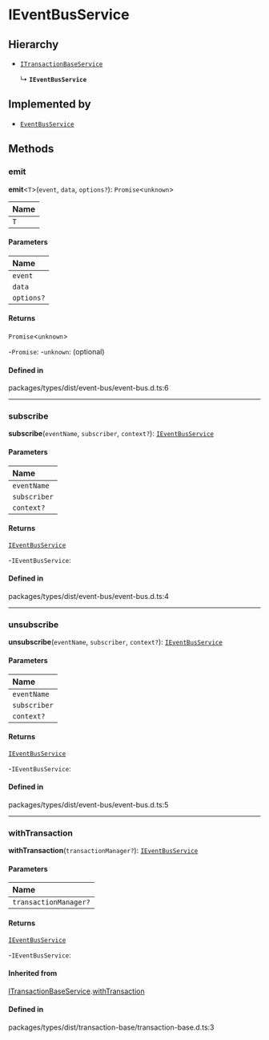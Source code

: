 # IEventBusService

## Hierarchy

- [`ITransactionBaseService`](ITransactionBaseService.md)

  ↳ **`IEventBusService`**

## Implemented by

- [`EventBusService`](../classes/EventBusService.md)

## Methods

### emit

**emit**<`T`\>(`event`, `data`, `options?`): `Promise`<`unknown`\>

| Name |
| :------ |
| `T` | `object` |

#### Parameters

| Name |
| :------ |
| `event` | `string` |
| `data` | `T` |
| `options?` | `unknown` |

#### Returns

`Promise`<`unknown`\>

-`Promise`: 
	-`unknown`: (optional) 

#### Defined in

packages/types/dist/event-bus/event-bus.d.ts:6

___

### subscribe

**subscribe**(`eventName`, `subscriber`, `context?`): [`IEventBusService`](IEventBusService.md)

#### Parameters

| Name |
| :------ |
| `eventName` | `string` \| `symbol` |
| `subscriber` | [`Subscriber`](../types/Subscriber.md) |
| `context?` | [`SubscriberContext`](../types/SubscriberContext.md) |

#### Returns

[`IEventBusService`](IEventBusService.md)

-`IEventBusService`: 

#### Defined in

packages/types/dist/event-bus/event-bus.d.ts:4

___

### unsubscribe

**unsubscribe**(`eventName`, `subscriber`, `context?`): [`IEventBusService`](IEventBusService.md)

#### Parameters

| Name |
| :------ |
| `eventName` | `string` \| `symbol` |
| `subscriber` | [`Subscriber`](../types/Subscriber.md) |
| `context?` | [`SubscriberContext`](../types/SubscriberContext.md) |

#### Returns

[`IEventBusService`](IEventBusService.md)

-`IEventBusService`: 

#### Defined in

packages/types/dist/event-bus/event-bus.d.ts:5

___

### withTransaction

**withTransaction**(`transactionManager?`): [`IEventBusService`](IEventBusService.md)

#### Parameters

| Name |
| :------ |
| `transactionManager?` | [`EntityManager`](../classes/EntityManager.md) |

#### Returns

[`IEventBusService`](IEventBusService.md)

-`IEventBusService`: 

#### Inherited from

[ITransactionBaseService](ITransactionBaseService.md).[withTransaction](ITransactionBaseService.md#withtransaction)

#### Defined in

packages/types/dist/transaction-base/transaction-base.d.ts:3
